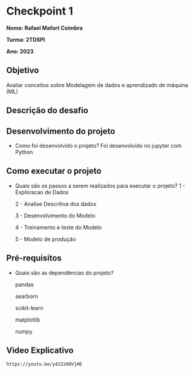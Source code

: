 # Checkpoint 1

**Nome: Rafael Mafort Coimbra** 

**Turma: 2TDSPI**

**Ano: 2023**

## Objetivo

Avaliar conceitos sobre Modelagem de dados e aprendizado de máquina (ML)

## Descrição do desafio

## Desenvolvimento do projeto
   - Como foi desenvolvido o projeto?
      Foi desenvolvido no jupyter com Python
      
## Como executar o projeto
   - Quais são os passos a serem realizados para executar o projeto?
      1 - Exploracao de Dados
      
      2 - Analise Descritiva dos dados
      
      3 - Desenvolvimento do Modelo
      
      4 - Treinamento e teste do Modelo
      
      5 - Modelo de produção
      
## Pré-requisitos
   - Quais são as dependências do projeto?   
   
      pandas
      
      searborn
      
      scikit-learn
      
      matplotlib
      
      numpy

## Video Explicativo
    
    https://youtu.be/y42ZzHOVjHE
   
